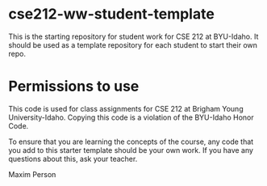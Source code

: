 # cse212-ww-student-template
This is the starting repository for student work for CSE 212 at BYU-Idaho. It should be used as a template repository for each student to start their own repo.

# Permissions to use
This code is used for class assignments for CSE 212 at Brigham Young University-Idaho. Copying this code is a violation of the BYU-Idaho Honor Code.

To ensure that you are learning the concepts of the course, any code that you add to this starter template should be your own work. If you have any questions about this, ask your teacher.

Maxim Person